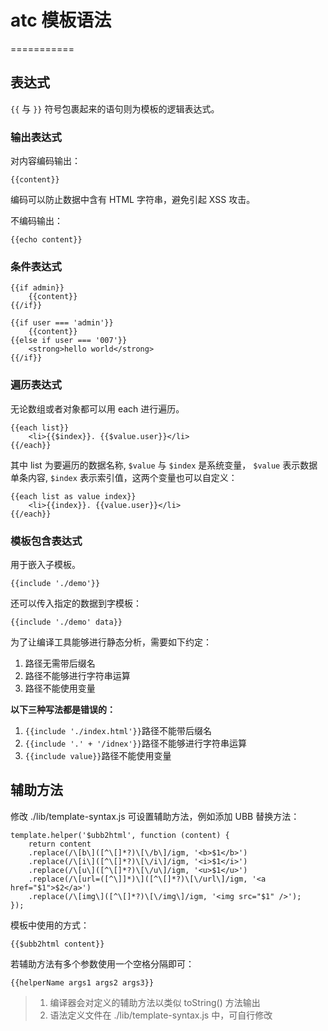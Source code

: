 # atc 模板语法

===========


## 表达式

``{{`` 与 ``}}`` 符号包裹起来的语句则为模板的逻辑表达式。

### 输出表达式

对内容编码输出：


    {{content}}


编码可以防止数据中含有 HTML 字符串，避免引起 XSS 攻击。

不编码输出：


    {{echo content}}


### 条件表达式


    {{if admin}}
    	{{content}}
    {{/if}}
    
    {{if user === 'admin'}}
    	{{content}}
    {{else if user === '007'}}
    	<strong>hello world</strong>
    {{/if}}


### 遍历表达式

无论数组或者对象都可以用 each 进行遍历。


    {{each list}}
    	<li>{{$index}}. {{$value.user}}</li>
    {{/each}}


其中 list 为要遍历的数据名称, ``$value`` 与 ``$index`` 是系统变量， ``$value`` 表示数据单条内容, ``$index`` 表示索引值，这两个变量也可以自定义：


    {{each list as value index}}
    	<li>{{index}}. {{value.user}}</li>
    {{/each}}


### 模板包含表达式

用于嵌入子模板。


    {{include './demo'}}

还可以传入指定的数据到字模板：

    {{include './demo' data}}
    
为了让编译工具能够进行静态分析，需要如下约定：

1.	路径无需带后缀名
2.	路径不能够进行字符串运算
3.	路径不能使用变量

**以下三种写法都是错误的：**

1.	``{{include './index.html'}}``路径不能带后缀名
2.	``{{include '.' + '/idnex'}}``路径不能够进行字符串运算
3.	``{{include value}}``路径不能使用变量


## 辅助方法

修改 ./lib/template-syntax.js 可设置辅助方法，例如添加 UBB 替换方法：


    template.helper('$ubb2html', function (content) {
        return content
        .replace(/\[b\]([^\[]*?)\[\/b\]/igm, '<b>$1</b>')
        .replace(/\[i\]([^\[]*?)\[\/i\]/igm, '<i>$1</i>')
        .replace(/\[u\]([^\[]*?)\[\/u\]/igm, '<u>$1</u>')
        .replace(/\[url=([^\]]*)\]([^\[]*?)\[\/url\]/igm, '<a href="$1">$2</a>')
        .replace(/\[img\]([^\[]*?)\[\/img\]/igm, '<img src="$1" />');
    });


模板中使用的方式：


    {{$ubb2html content}}


若辅助方法有多个参数使用一个空格分隔即可：


    {{helperName args1 args2 args3}}
    

>	1. 编译器会对定义的辅助方法以类似 toString() 方法输出
>	2. 语法定义文件在 ./lib/template-syntax.js 中，可自行修改